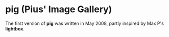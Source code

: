 # pig (Pius' Image Gallery)

The first version of **pig** was written in May 2008, partly inspired by Max P's **lightbox**.

